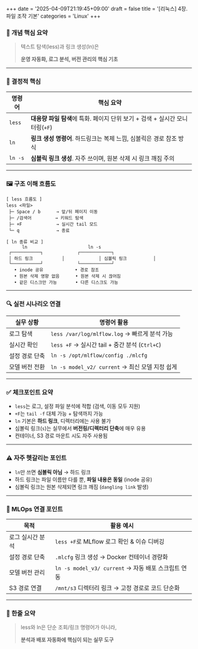 +++
date = '2025-04-09T21:19:45+09:00'
draft = false
title = '[리눅스] 4장. 파일 조작 기본'
categories = 'Linux'
+++

### 📌 개념 핵심 요약

> 텍스트 탐색(less)과 링크 생성(ln)은
> 
> 
> **운영 자동화, 로그 분석, 버전 관리의 핵심 기초**
> 

---

### 🧠 결정적 핵심

| 명령어 | 핵심 요약 |
| --- | --- |
| `less` | **대용량 파일 탐색**에 특화. 페이지 단위 보기 + 검색 + 실시간 모니터링(`+F`) |
| `ln` | **링크 생성 명령어**. 하드링크는 복제 느낌, 심볼릭은 경로 참조 방식 |
| `ln -s` | **심볼릭 링크 생성**. 자주 쓰이며, 원본 삭제 시 링크 깨짐 주의 |

---

### 🖼️ 구조 이해 흐름도

```
[ less 흐름도 ]
less <파일>
 ├─ Space / b      → 앞/뒤 페이지 이동
 ├─ /검색어         → 키워드 탐색
 ├─ +F             → 실시간 tail 모드
 └─ q              → 종료

[ ln 종류 비교 ]
      ln                       ln -s
 ┌───────────┐             ┌────────────┐
 │ 하드 링크           │             │ 심볼릭 링크          │
 └───────────┘             └────────────┘
   • inode 공유            • 경로 참조
   • 원본 삭제 영향 없음      • 원본 삭제 시 끊어짐
   • 같은 디스크만 가능       • 다른 디스크도 가능
```

---

### 🔍 실전 시나리오 연결

| 실무 상황 | 명령어 활용 |
| --- | --- |
| 로그 탐색 | `less /var/log/mlflow.log` → 빠르게 분석 가능 |
| 실시간 확인 | `less +F` → 실시간 tail + 중간 분석 (`Ctrl+C`) |
| 설정 경로 단축 | `ln -s /opt/mlflow/config ./mlcfg` |
| 모델 버전 전환 | `ln -s model_v2/ current` → 최신 모델 지정 쉽게 |

---

### ✅ 체크포인트 요약

- `less`는 로그, 설정 파일 분석에 적합 (검색, 이동 모두 지원)
- `+F`는 `tail -f` 대체 가능 + 탐색까지 가능
- `ln` 기본은 **하드 링크**, 디렉터리에는 사용 불가
- 심볼릭 링크(`s`)는 실무에서 **버전링/디렉터리 단축**에 매우 유용
- 컨테이너, S3 경로 마운트 시도 자주 사용됨

---

### ⚠️ 자주 헷갈리는 포인트

- `ln`만 쓰면 **심볼릭 아님** → 하드 링크
- 하드 링크는 파일 이름만 다를 뿐, **파일 내용은 동일** (inode 공유)
- 심볼릭 링크는 원본 삭제되면 링크 깨짐 (`dangling link` 발생)

---

### 🔧 MLOps 연결 포인트

| 목적 | 활용 예시 |
| --- | --- |
| 로그 실시간 분석 | `less +F`로 MLflow 로그 확인 & 이슈 디버깅 |
| 설정 경로 단축 | `.mlcfg` 링크 생성 → Docker 컨테이너 경량화 |
| 모델 버전 관리 | `ln -s model_v3/ current` → 자동 배포 스크립트 연동 |
| S3 경로 연결 | `/mnt/s3` 디렉터리 링크 → 고정 경로로 코드 단순화 |

---

### 🏁 한줄 요약

> less와 ln은 단순 조회/링크 명령어가 아니라,
> 
> 
> **분석과 배포 자동화에 핵심이 되는 실무 도구** 
>
